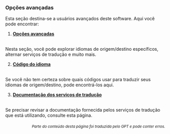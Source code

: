 ### Opções avançadas

Esta seção destina-se a usuários avançados deste software. Aqui você pode encontrar:

1. [**Opções avançadas**](./advanced.md)
<br>
Nesta seção, você pode explorar idiomas de origem/destino específicos, alternar serviços de tradução e muito mais.

2. [**Código do idioma**](./Códigos-do-idioma.md)
<br>
Se você não tem certeza sobre quais códigos usar para traduzir seus idiomas de origem/destino, pode encontrá-los aqui.

3. [**Documentação dos serviços de tradução**](./Documentação-dos-serviços-de-tradução.md)
<br>
Se precisar revisar a documentação fornecida pelos serviços de tradução que está utilizando, consulte esta página.

<div align="right"> 
<h6><small>Parte do conteúdo desta página foi traduzida pelo GPT e pode conter erros.</small></h6>